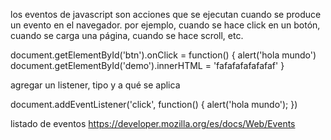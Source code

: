 los eventos de javascript son acciones que se ejecutan cuando se produce un evento en el navegador. por ejemplo, cuando se hace click en un botón, cuando se carga una página, cuando se hace scroll, etc.

document.getElementById('btn').onClick = function() {
  alert('hola mundo')
  document.getElementById('demo').innerHTML = 'fafafafafafafaf'
}

agregar un listener, tipo y a qué se aplica

document.addEventListener('click', function() {
  alert('hola mundo');
})

listado de eventos
https://developer.mozilla.org/es/docs/Web/Events

